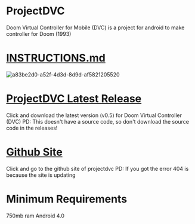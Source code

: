 # ProjectDVC
Doom Virtual Controller for Mobile (DVC) is a project for android to make controller for Doom (1993)

# <A HREF="https://github.com/bleeiter/projectdvc/blob/main/INSTRUCTIONS.md"> INSTRUCTIONS.md </A>
![a83be2d0-a52f-4d3d-8d9d-af5821205520](https://user-images.githubusercontent.com/114025392/191547937-c3979eb8-4708-45c5-976c-936fa9fcaaae.gif)

# <A HREF="https://github.com/bleeiter/projectdvc/files/9621150/Doom.Virtual.Controller.zip"> ProjectDVC Latest Release </A>
Click and download the latest version (v0.5) for Doom Virtual Controller (DVC) 
PD: This doesn't have a source code, so don't download the source code in the releases!

# <A HREF="https://bleeiter.github.io/doomvirtualcontroller/"> Github Site </A>
Click and go to the github site of projectdvc
PD: If you got the error 404 is because the site is updating

# Minimum Requirements
750mb ram
Android 4.0

